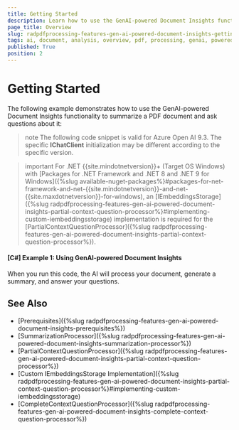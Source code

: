 ```yaml
---
title: Getting Started
description: Learn how to use the GenAI-powered Document Insights functionality to summarize a PDF document with PdfProcessing.
page_title: Overview
slug: radpdfprocessing-features-gen-ai-powered-document-insights-getting-started
tags: ai, document, analysis, overview, pdf, processing, genai, powered, insights
published: True
position: 2
---
```


# Getting Started

The following example demonstrates how to use the GenAI-powered Document Insights functionality to summarize a PDF document and ask questions about it:

>note The following code snippet is valid for Azure Open AI 9.3. The specific **IChatClient** initialization may be different according to the specific version.

>important For .NET {{site.mindotnetversion}}+ (Target OS Windows) with [Packages for .NET Framework and .NET 8 and .NET 9 for Windows]({%slug available-nuget-packages%}#packages-for-net-framework-and-net-{{site.mindotnetversion}}-and-net-{{site.maxdotnetversion}}-for-windows), an [IEmbeddingsStorage]({%slug radpdfprocessing-features-gen-ai-powered-document-insights-partial-context-question-processor%}#implementing-custom-iembeddingsstorage) implementation is required for the [PartialContextQuestionProcessor]({%slug radpdfprocessing-features-gen-ai-powered-document-insights-partial-context-question-processor%}).

#### __[C#] Example 1: Using GenAI-powered Document Insights__

<snippet id='libraries-pdf-features-gen-ai-getting-started'/>

When you run this code, the AI will process your document, generate a summary, and answer your questions.

## See Also

* [Prerequisites]({%slug radpdfprocessing-features-gen-ai-powered-document-insights-prerequisites%})
* [SummarizationProcessor]({%slug radpdfprocessing-features-gen-ai-powered-document-insights-summarization-processor%})
* [PartialContextQuestionProcessor]({%slug radpdfprocessing-features-gen-ai-powered-document-insights-partial-context-question-processor%})
* [Custom IEmbeddingsStorage Implementation]({%slug radpdfprocessing-features-gen-ai-powered-document-insights-partial-context-question-processor%}#implementing-custom-iembeddingsstorage)
* [CompleteContextQuestionProcessor]({%slug radpdfprocessing-features-gen-ai-powered-document-insights-complete-context-question-processor%})
